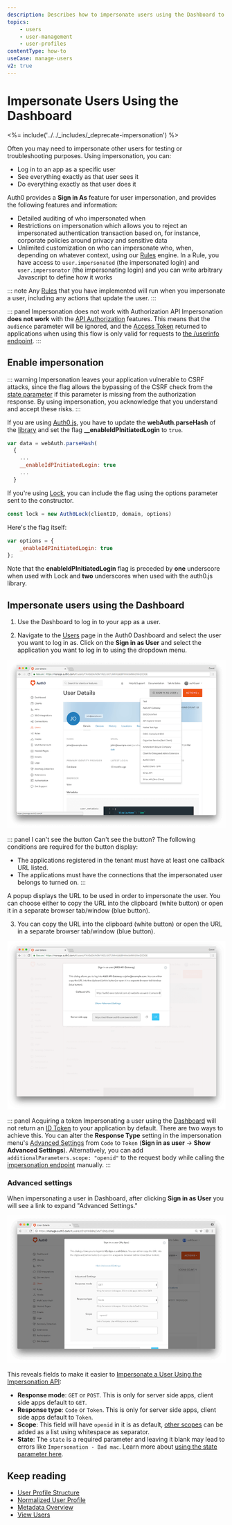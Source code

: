 ```yaml
---
description: Describes how to impersonate users using the Dashboard to view their information as they would see it. 
topics:
    - users
    - user-management
    - user-profiles
contentType: how-to
useCase: manage-users
v2: true
---
```

# Impersonate Users Using the Dashboard

<%= include('../../_includes/_deprecate-impersonation') %>

Often you may need to impersonate other users for testing or troubleshooting purposes. Using impersonation, you can:

* Log in to an app as a specific user
* See everything exactly as that user sees it
* Do everything exactly as that user does it

Auth0 provides a __Sign in As__ feature for user impersonation, and provides the following features and information:

* Detailed auditing of who impersonated when
* Restrictions on impersonation which allows you to reject an impersonated authentication transaction based on, for instance, corporate policies around privacy and sensitive data
* Unlimited customization on who can impersonate who, when, depending on whatever context, using our [Rules](/rules) engine. In a Rule, you have access to `user.impersonated` (the impersonated login) and `user.impersonator` (the impersonating login) and you can write arbitrary Javascript to define how it works

::: note
Any [Rules](/rules) that you have implemented will run when you impersonate a user, including any actions that update the user.
:::

::: panel Impersonation does not work with Authorization API
Impersonation **does not work** with the [API Authorization](/api-auth) features. This means that the `audience` parameter will be ignored, and the [Access Token](/tokens/concepts/overview-access-tokens) returned to applications when using this flow is only valid for requests to [the /userinfo endpoint](/api/authentication#get-user-info). 
:::

## Enable impersonation

::: warning
Impersonation leaves your application vulnerable to CSRF attacks, since the flag allows the bypassing of the CSRF check from the [state parameter](/protocols/oauth2/oauth-state) if this parameter is missing from the authorization response. By using impersonation, you acknowledge that you understand and accept these risks.
:::

If you are using [Auth0.js](/libraries/auth0js), you have to update the **webAuth.parseHash** of the [library](/libraries/auth0js/v9#extract-the-authresult-and-get-user-info) and set the flag **__enableIdPInitiatedLogin** to `true`.

```javascript
var data = webAuth.parseHash(
  {
    ...
    __enableIdPInitiatedLogin: true
    ...
  }
```

If you're using [Lock](/lock), you can include the flag using the options parameter sent to the constructor.

```javascript
const lock = new Auth0Lock(clientID, domain, options)
```

Here's the flag itself:

```javascript
var options = {
    _enableIdPInitiatedLogin: true
};
```

Note that the **enableIdPInitiatedLogin** flag is preceded by **one** underscore when used with Lock and **two** underscores when used with the auth0.js library.

## Impersonate users using the Dashboard
1. Use the Dashboard to log in to your app as a user.

2. Navigate to the [Users](${manage_url}/#/users) page in the Auth0 Dashboard and select the user you want to log in as. Click on the __Sign in as User__ and select the application you want to log in to using the dropdown menu.

![Impersonate a User](/media/articles/user-profile/user2.png)

::: panel I can't see the button
Can't see the button? The following conditions are required for the button display:
- The applications registered in the tenant must have at least one callback URL listed.
- The applications must have the connections that the impersonated user belongs to turned on.
:::

A popup displays the URL to be used in order to impersonate the user. You can choose either to copy the URL into the clipboard (white button) or open it in a separate browser tab/window (blue button).

3. You can copy the URL into the clipboard (white button) or open the URL in a separate browser tab/window (blue button).

![Impersonate a User](/media/articles/user-profile/user3.png)

::: panel Acquiring a token
Impersonating a user using the [Dashboard](${manage_url}) will not return an [ID Token](/tokens/id-token) to your application by default. There are two ways to achieve this. You can alter the **Response Type** setting in the impersonation menu's [Advanced Settings](#advanced-settings) from `Code` to `Token` (**Sign in as user** -> **Show Advanced Settings**). Alternatively, you can add `additionalParameters.scope: "openid"` to the request body while calling the [impersonation endpoint](/api/authentication/reference#impersonation) manually.
:::

### Advanced settings

When impersonating a user in Dashboard, after clicking **Sign in as User** you will see a link to expand "Advanced Settings."

![Advanced Settings](/media/articles/user-profile/impersonation-adv.png)

This reveals fields to make it easier to [Impersonate a User Using the Impersonation API](/users/guides/impersonate-users-using-the-impersonation-api):

- **Response mode**: `GET` or `POST`. This is only for server side apps, client side apps default to `GET`.
- **Response type**: `Code` or `Token`. This is only for server side apps, client side apps default to `Token`.
- **Scope**: This field will have `openid` in it is as default, [other scopes](/scopes) can be added as a list using whitespace as separator.
- **State**: The `state` is a required parameter and leaving it blank may lead to errors like `Impersonation - Bad mac`. Learn more about [using the state parameter here](/protocols/oauth2/oauth-state).

## Keep reading

* [User Profile Structure](/users/references/user-profile-structure)
* [Normalized User Profile](/users/normalized)
* [Metadata Overview](/users/concepts/overview-user-metadata)
* [View Users](/users/guides/view-users)
